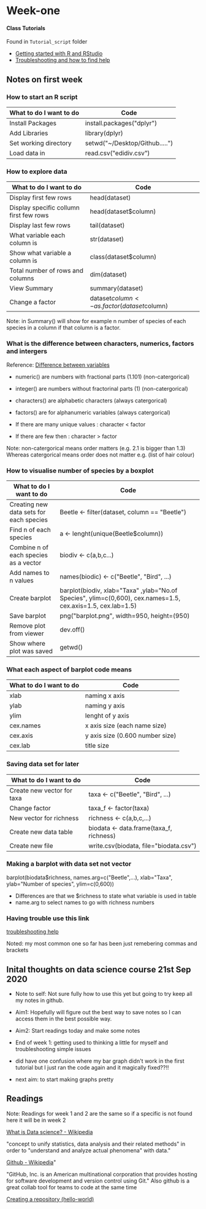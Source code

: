 # Week-one

#### Class Tutorials
Found in `Tutorial_script` folder
* [Getting started with R and RStudio](https://ourcodingclub.github.io/tutorials/intro-to-r/)
* [Troubleshooting and how to find help](https://ourcodingclub.github.io/tutorials/troubleshooting/)


## Notes on first week
### How to start an R script

What to do I want to do | Code 
------------------------|------
Install Packages | install.packages("dplyr")
Add Libraries | library(dplyr)
Set working directory | setwd("~/Desktop/Github.....")
Load data in | read.csv("edidiv.csv")



### How to explore data

What to do I want to do | Code 
------------------------|------
Display first few rows | head(dataset)
Display specific collumn first few rows | head(dataset$column)
Display last few rows | tail(dataset)
What variable each column is | str(dataset)
Show what variable a column is | class(dataset$column)
Total number of rows and columns | dim(dataset)
View Summary | summary(dataset)
Change a factor | dataset$column <- as.factor(dataset$column)

Note: in Summary() will show for example n number of species of each species in a column if that column is a factor.



### What is the difference between characters, numerics, factors and intergers
Reference: [Difference between variables](http://kddata.co/qa/question.php?nbr=6)

* numeric() are numbers with fractional parts (1.101) (non-catergorical)
* integer() are numbers without fractorinal parts (1) (non-catergorical)
* characters() are alphabetic characters (always catergorical)
* factors() are for alphanumeric variables (always catergorical)

* If there are many unique values : character < factor
* If there are few then : character > factor

Note: non-catergorical means order matters (e.g. 2.1 is bigger than 1.3)
Whereas catergorical means order does not matter e.g. (list of hair colour)



### How to visualise number of species by a boxplot

What to do I want to do | Code 
------------------------|------
Creating new data sets for each species | Beetle <- filter(dataset, column == "Beetle") 
Find n of each species | a <- lenght(unique(Beetle$column))
Combine n of each species as a vector | biodiv <- c(a,b,c...)
Add names to n values | names(biodic) <- c("Beetle", "Bird", ...)
Create barplot | barplot(biodiv, xlab="Taxa" ,ylab="No.of Species", ylim=c(0,600), cex.names=1.5, cex.axis=1.5, cex.lab=1.5)
Save barplot | png("barplot.png", width=950, height=(950) 
Remove plot from viewer | dev.off()
Show where plot was saved | getwd()



### What each aspect of barplot code means 
What to do I want to do | Code 
------------------------|------
xlab | naming x axis
ylab | naming y axis
ylim | lenght of y axis
cex.names | x axis size (each name size)
cex.axis | y axis size (0.600 number size)
cex.lab | title size



### Saving data set for later
What to do I want to do | Code 
------------------------|------
Create new vector for taxa | taxa <- c("Beetle", "Bird", ...)
Change factor | taxa_f <- factor(taxa) 
New vector for richness | richness <- c(a,b,c,...)
Create new data table | biodata <- data.frame(taxa_f, richness)
Create new file | write.csv(biodata, file="biodata.csv")



### Making a barplot with data set not vector
barplot(biodata$richness, names.arg=c("Beetle",...), xlab="Taxa", ylab="Number of species", ylim=c(0,600))

* Differences are that we $richness to state what variable is used in table
* name.arg to select names to go with richness numbers 



### Having trouble use this link
[troubleshooting help](https://ourcodingclub.github.io/tutorials/troubleshooting/)

Noted: my most common one so far has been just remebering commas and brackets

## Inital thoughts on data science course 21st Sep 2020

* Note to self: Not sure fully how to use this yet but going to try keep all my notes in github.

* Aim1: Hopefully will figure out the best way to save notes so I can access them in the best possible way. 

* Aim2: Start readings today and make some notes


* End of week 1: getting used to thinking a little for myself and troubleshooting simple issues

* did have one confusion where my bar graph didn't work in the first tutorial but I just ran the code again and it magically fixed??!!

* next aim: to start making graphs pretty 

## Readings 
Note: Readings for week 1 and 2 are the same so if a specific is not found here it will be in week 2


[What is Data science? - Wikipedia](https://en.wikipedia.org/wiki/Data_science)

"concept to unify statistics, data analysis and their related methods" in order to "understand and analyze actual phenomena" with data."

[Github - Wikipedia](https://en.wikipedia.org/wiki/GitHub)"

"GitHub, Inc. is an American multinational corporation that provides hosting for software development and version control using Git."
Also github is a great collab tool for teams to code at the same time

[Creating a repository (hello-world)](https://guides.github.com/activities/hello-world/)
